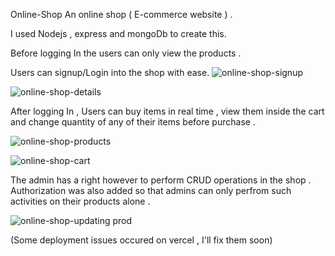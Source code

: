 Online-Shop
An online shop ( E-commerce website ) .

I used Nodejs , express and mongoDb to create this.

Before logging In the users can only view the products . 

Users can signup/Login into the shop with ease.
![online-shop-signup](https://github.com/Aymanquad/Online_Shop/assets/116382994/1a82b881-61fd-42d5-8686-1ab4c6b13fed)

![online-shop-details](https://github.com/Aymanquad/Online_Shop/assets/116382994/b7a5a350-cc85-4f69-b012-d6891da42b84)


After logging In , 
Users can buy items in real time , view them inside the cart and change quantity of any of their items before purchase .

![online-shop-products](https://github.com/Aymanquad/Online_Shop/assets/116382994/316cbde3-7622-4863-a9c4-f8921fb31d40)

![online-shop-cart](https://github.com/Aymanquad/Online_Shop/assets/116382994/2c2d3035-2f75-4d36-ae59-c033e258a371)



The admin has a right however to perform CRUD operations in the shop . Authorization was also added so that admins can only perfrom such activities on their products alone .



![online-shop-updating prod](https://github.com/Aymanquad/Online_Shop/assets/116382994/e6c3b0cd-3527-4051-afdc-e0ec3c9c910d)

(Some deployment issues occured on vercel , I'll fix them soon)
